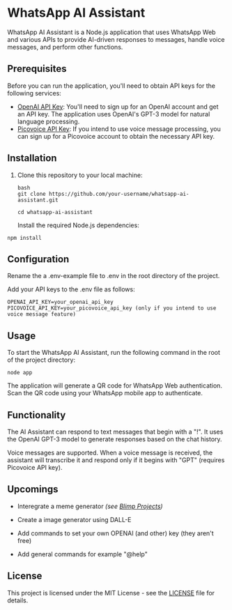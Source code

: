 # WhatsApp AI Assistant

WhatsApp AI Assistant is a Node.js application that uses WhatsApp Web and various APIs to provide AI-driven responses to messages, handle voice messages, and perform other functions.

## Prerequisites

Before you can run the application, you'll need to obtain API keys for the following services:

- [OpenAI API Key](https://beta.openai.com/signup/): You'll need to sign up for an OpenAI account and get an API key. The application uses OpenAI's GPT-3 model for natural language processing.
- [Picovoice API Key](https://picovoice.ai/): If you intend to use voice message processing, you can sign up for a Picovoice account to obtain the necessary API key.

## Installation

1. Clone this repository to your local machine:

   ```
   bash
   git clone https://github.com/your-username/whatsapp-ai-assistant.git

   cd whatsapp-ai-assistant
   ```
   Install the required Node.js dependencies:
   
```npm install```

## Configuration

Rename the a .env-example file to .env in the root directory of the project.

Add your API keys to the .env file as follows:

```
OPENAI_API_KEY=your_openai_api_key
PICOVOICE_API_KEY=your_picovoice_api_key (only if you intend to use voice message feature)
```

## Usage

To start the WhatsApp AI Assistant, run the following command in the root of the project directory:

```node app```

The application will generate a QR code for WhatsApp Web authentication. Scan the QR code using your WhatsApp mobile app to authenticate.

## Functionality

The AI Assistant can respond to text messages that begin with a "!". It uses the OpenAI GPT-3 model to generate responses based on the chat history.

Voice messages are supported. When a voice message is received, the assistant will transcribe it and respond only if it begins with "GPT" (requires Picovoice API key).

## Upcomings

+ Interegrate a meme generator *(see [Blimp Projects](https://github.com/ownsupernoob2/Blimp-projects))*

+ Create a image generator using DALL-E 

+ Add commands to set your own OPENAI (and other) key (they aren't free)

+ Add general commands for example "@help"

## License

This project is licensed under the MIT License - see the [LICENSE](LICENSE) file for details.

